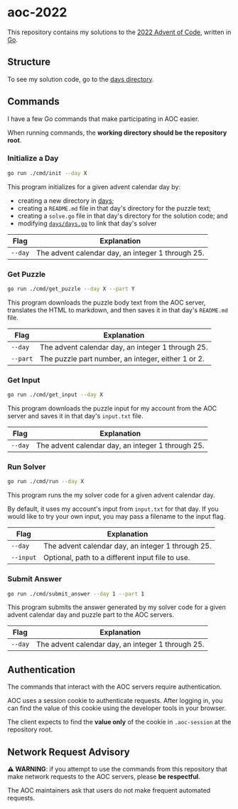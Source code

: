 # aoc-2022

This repository contains my solutions to the [2022 Advent of Code][aoc-2022],
written in [Go][golang].

## Structure

To see my solution code, go to the [days directory](./days).

## Commands

I have a few Go commands that make participating in AOC easier.

When running commands, the **working directory should be the repository root**.

### Initialize a Day

```sh
go run ./cmd/init --day X
```

This program initializes for a given advent calendar day by:

- creating a new directory in [days](./days);
- creating a `README.md` file in that day's directory for the puzzle text;
- creating a `solve.go` file in that day's directory for the solution code; and
- modifying [`days/days.go`](./days/days.go) to link that day's solver

| Flag    | Explanation                                       |
| ------- | ------------------------------------------------- |
| `--day` | The advent calendar day, an integer 1 through 25. |

### Get Puzzle

```sh
go run ./cmd/get_puzzle --day X --part Y
```

This program downloads the puzzle body text from the AOC server, translates the
HTML to markdown, and then saves it in that day's `README.md` file.

| Flag     | Explanation                                        |
| -------- | -------------------------------------------------- |
| `--day`  | The advent calendar day, an integer 1 through 25.  |
| `--part` | The puzzle part number, an integer, either 1 or 2. |

### Get Input

```sh
go run ./cmd/get_input --day X
```

This program downloads the puzzle input for my account from the AOC server and
saves it in that day's `input.txt` file.

| Flag    | Explanation                                       |
| ------- | ------------------------------------------------- |
| `--day` | The advent calendar day, an integer 1 through 25. |

### Run Solver

```sh
go run ./cmd/run --day X
```

This program runs the my solver code for a given advent calendar day.

By default, it uses my account's input from `input.txt` for that day. If you
would like to try your own input, you may pass a filename to the input flag.

| Flag      | Explanation                                       |
| --------- | ------------------------------------------------- |
| `--day`   | The advent calendar day, an integer 1 through 25. |
| `--input` | Optional, path to a different input file to use.  |

### Submit Answer

```sh
go run ./cmd/submit_answer --day 1 --part 1
```

This program submits the answer generated by my solver code for a given advent
calendar day and puzzle part to the AOC servers.

| Flag    | Explanation                                       |
| ------- | ------------------------------------------------- |
| `--day` | The advent calendar day, an integer 1 through 25. |

## Authentication

The commands that interact with the AOC servers require authentication.

AOC uses a session cookie to authenticate requests. After logging in, you can
find the value of this cookie using the developer tools in your browser.

The client expects to find the **value only** of the cookie in `.aoc-session` at
the repository root.

## Network Request Advisory

**⚠️ WARNING**: if you attempt to use the commands from this repository that
make network requests to the AOC servers, please **be respectful**.

The AOC maintainers ask that users do not make frequent automated requests.

[aoc-2022]: https://adventofcode.com/2022
[golang]: https://go.dev
